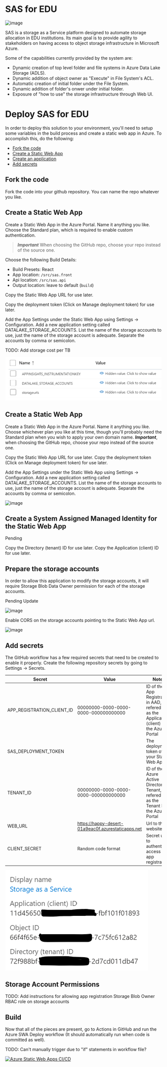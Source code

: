 # SAS for EDU

![image](https://raw.githubusercontent.com/fabriciosanchez/sas/main/assets/sas-welcome-page.png)

SAS is a storage as a Service platform designed to automate storage allocation in EDU institutions. Its main goal is to provide agility to stakeholders on having access to object storage infrastructure in Microsoft Azure.

Some of the capabilities currently provided by the system are:

* Dynamic creation of top level folder and file systems in Azure Data Lake Storage (ADLS).
* Dynamic addition of object owner as "Execute" in File System's ACL.
* Automatic creation of initial folder under the File System.
* Dynamic addition of folder's onwer under initial folder.
* Exposure of "how to use" the storage infrastructure through Web UI.

# Deploy SAS for EDU
In order to deploy this solution to your environment, you'll need to setup some variables in the build process and create a static web app in Azure. To accomplish this, do the following:

* [Fork the code](#fork-the-code)
* [Create a Static Web App](#create-a-static-web-app)
* [Create an application](#create-an-application)
* [Add secrets](#add-secrets)

## Fork the code
Fork the code into your github repository. You can name the repo whatever you like.

## Create a Static Web App
Create a Static Web App in the Azure Portal. Name it anything you like. Choose the Standard plan, which is required to enable custom authentication. 

> ***Important***
> When choosing the GitHub repo, choose your repo instead of the source one.

Choose the following Build Details:

- Build Presets: React
- App location: `/src/sas.front`
- Api location: `/src/sas.api`
- Output location: leave to default (`build`)

Copy the Static Web App URL for use later.

Copy the deployment token (Click on Manage deployment token) for use later.

Add the App Settings under the Static Web App using Settings -> Configuration. Add a new application setting called DATALAKE_STORAGE_ACCOUNTS. List the name of the storage accounts to use, just the name of the storage account is adequate. Separate the accounts by comma or semicolon.

TODO: Add storage cost per TB

![App Settings](./assets/app-settings.png)

## Create a Static Web App

Create a Static Web App in the Azure Portal. Name it anything you like. Choose whichever plan you like at this time, though you'll probably need the Standard plan when you wish to apply your own domain name. ***Important***, when choosing the GitHub repo, choose your repo instead of the source one.

Copy the Static Web App URL for use later.
Copy the deployment token (Click on Manage deployment token) for use later.

Add the App Settings under the Static Web App using Settings -> Configuration. Add a new application setting called DATALAKE_STORAGE_ACCOUNTS. List the name of the storage accounts to use, just the name of the storage account is adequate. Separate the accounts by comma or semicolon.

![image](https://user-images.githubusercontent.com/3756829/148671319-622ec5b8-6c4e-4d77-a2b5-7e368b02b5d2.png)

## Create a System Assigned Managed Identity for the Static Web App

Pending
   
Copy the Directory (tenant) ID for use later.
Copy the Application (client) ID for use later.

## Prepare the storage accounts

In order to allow this application to modify the storage accounts, it will require Storage Blob Data Owner permission for each of the storage accounts.

Pending Update

![image](https://raw.githubusercontent.com/fabriciosanchez/sas/main/assets/blog-owner-contributor.png)

Enable CORS on the storage accounts pointing to the Static Web App url.

![image](https://user-images.githubusercontent.com/3756829/148672121-d1de3d3e-f026-42c9-bd1e-39eefbcfd3c3.png)

## Add secrets

The GitHub workflow has a few required secrets that need to be created to enable it properly. Create the following repository secrets by going to Settings -> Secrets.

Secret|Value|Notes
---|---|---
APP_REGISTRATION_CLIENT_ID|00000000-0000-0000-0000-000000000000|ID of the App Registration in AAD, refered to as the Application (client) ID in the Azure Portal
SAS_DEPLOYMENT_TOKEN||The deployment token of your Static Web App
TENANT_ID|00000000-0000-0000-0000-000000000000|ID of the Azure Active Directory Tenant, refered to as the Tenant ID in the Azure Portal
WEB_URL|https://happy-desert-01a9eac0f.azurestaticapps.net|Url to the website
CLIENT_SECRET|Random code format|Secret used to authenticate access with app registration.

![App Settings](./assets/aad-settings.png)

## Storage Account Permissions

TODO: Add instructions for allowing app registration Storage Blob Owner RBAC role on storage accounts

## Build
Now that all of the pieces are present, go to Actions in GitHub and run the Azure SWA Deploy workflow (It should automatically run when code is committed as well). 

TODO: Can't manually trigger due to "if" statements in workflow file?

[![Azure Static Web Apps CI/CD](../../actions/workflows/azure-swa-deploy.yml/badge.svg)](../../actions/workflows/azure-swa-deploy.yml)

